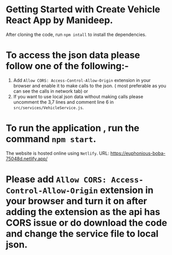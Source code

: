 # Getting Started with Create Vehicle React App by Manideep.

After cloning the code, run `npm intall` to install the dependencies.

# To access the json data please follow one of the following:-

1. Add `Allow CORS: Access-Control-Allow-Origin` extension in your browser and enable it to make calls to the json. ( most preferable as you can see the calls in network tab)
 or
2. If you want to use local json data without making calls please uncomment the 3,7 lines and comment line 6 in `src/services/VehicleService.js`.


# To run the application , run the command `npm start`.

The website is hosted online using `Netlify`. 
URL: https://euphonious-boba-75048d.netlify.app/


# Please add `Allow CORS: Access-Control-Allow-Origin` extension in your browser and turn it on after adding the extension as the api has CORS issue or do download the code and change the service file to local json.
